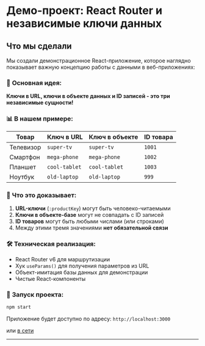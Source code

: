# Демо-проект: React Router и независимые ключи данных

## Что мы сделали

Мы создали демонстрационное React-приложение, которое наглядно показывает важную концепцию работы с данными в веб-приложениях:

### 🔑 **Основная идея:**
**Ключи в URL, ключи в объекте данных и ID записей - это три независимые сущности!**

### 📊 В нашем примере:

| Товар | Ключ в URL | Ключ в объекте | ID товара |
|-------|------------|----------------|-----------|
| Телевизор | `super-tv` | `super-tv` | `1001` |
| Смартфон | `mega-phone` | `mega-phone` | `1002` |
| Планшет | `cool-tablet` | `cool-tablet` | `1003` |
| Ноутбук | `old-laptop` | `old-laptop` | `999` |

### 🎯 **Что это доказывает:**
1. **URL-ключи** (`:productKey`) могут быть человеко-читаемыми
2. **Ключи в объекте-базе** могут не совпадать с ID записей  
3. **ID товаров** могут быть любыми числами (или строками)
4. Между этими тремя значениями **нет обязательной связи**

### 🛠 **Техническая реализация:**
- React Router v6 для маршрутизации
- Хук `useParams()` для получения параметров из URL
- Объект-имитация базы данных для демонстрации
- Чистые React-компоненты

### 🚀 **Запуск проекта:**
```bash
npm start
```

Приложение будет доступно по адресу: `http://localhost:3000`

или [в сети](https://aberezhnoy1980.github.io/react-useparams-demo/)

---